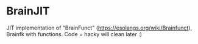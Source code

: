 # BrainJIT
JIT implementation of "BrainFunct" (https://esolangs.org/wiki/Brainfunct), Brainfk with functions. Code = hacky will clean later :)